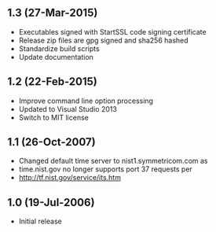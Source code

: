 ## 1.3 (27-Mar-2015)

  * Executables signed with StartSSL code signing certificate
  * Release zip files are gpg signed and sha256 hashed
  * Standardize build scripts
  * Update documentation

## 1.2 (22-Feb-2015)

  * Improve command line option processing
  * Updated to Visual Studio 2013
  * Switch to MIT license

## 1.1 (26-Oct-2007)

  * Changed default time server to nist1.symmetricom.com as
  * time.nist.gov no longer supports port 37 requests per
  * http://tf.nist.gov/service/its.htm

## 1.0 (19-Jul-2006)

  * Initial release
